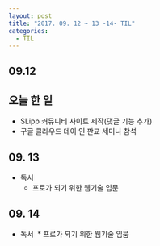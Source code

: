```yaml
---
layout: post
title: "2017. 09. 12 ~ 13 -14- TIL"
categories:
  - TIL
---
```


## 09.12

## 오늘 한 일
* SLipp 커뮤니티 사이트 제작(댓글 기능 추가)
* 구글 클라우드 데이 인 판교 세미나 참석

## 09. 13
* 독서
  * 프로가 되기 위한 웹기술 입문 

## 09. 14
* 독서
  * 프로가 되기 위한 웹기술 입뭄 
